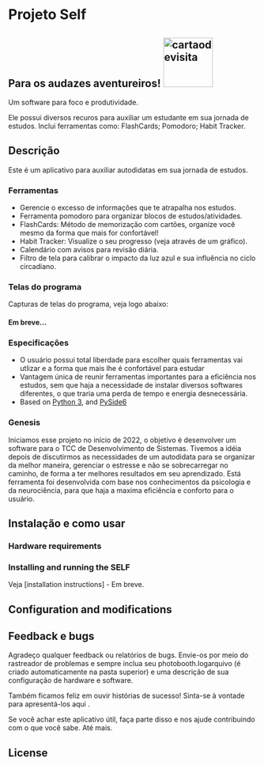 # Projeto Self

## Para os audazes aventureiros! <img alt="cartaodevisita" title="Bemvindo" src="mago.png" width="100" height="100" />

Um software para foco e produtividade.

Ele possui diversos recuros para auxiliar um estudante em sua jornada de estudos. Inclui ferramentas como: 
FlashCards;
Pomodoro;
Habit Tracker.

## Descrição 
Este é um aplicativo para auxiliar autodidatas em sua jornada de estudos.

### Ferramentas
* Gerencie o excesso de informações que te atrapalha nos estudos.
* Ferramenta pomodoro para organizar blocos de estudos/atividades.
* FlashCards: Método de memorização com cartões, organize você mesmo da forma que mais for confortável!
* Habit Tracker: Visualize o seu progresso (veja através de um gráfico).
* Calendário com avisos para revisão diária.
* Filtro de tela para calibrar o impacto da luz azul e sua influência no ciclo circadiano.

### Telas do programa 
Capturas de telas do programa, veja logo abaixo:

#### Em breve...

### Especificações
* O usuário possui total liberdade para escolher quais ferramentas vai utlizar e a forma que mais lhe é confortável para estudar
* Vantagem única de reunir ferramentas importantes para a eficiência nos estudos, sem que haja a necessidade de instalar diversos softwares diferentes, o que traria uma perda de tempo e energia desnecessária.
* Based on [Python 3](https://www.python.org/), and [PySide6](https://www.qt.io/developers/)

### Genesis
Iniciamos esse projeto no início de 2022, o objetivo é desenvolver um software para o TCC de Desenvolvimento de Sistemas. Tivemos a idéia depois de discutirmos as necessidades de um autodidata para se organizar da melhor maneira, gerenciar o estresse e não se sobrecarregar no caminho, de forma a ter melhores resultados em seu aprendizado. Está ferramenta foi desenvolvida com base nos conhecimentos da psicologia e da neurociência, para que haja a maxima eficiência e conforto para o usuário.

## Instalação e como usar

### Hardware requirements

### Installing and running the SELF

Veja [installation instructions] - Em breve.

## Configuration and modifications

## Feedback e bugs
Agradeço qualquer feedback ou relatórios de bugs. Envie-os por meio do rastreador de problemas e sempre inclua seu photobooth.logarquivo (é criado automaticamente na pasta superior) e uma descrição de sua configuração de hardware e software.

Também ficamos feliz em ouvir histórias de sucesso! Sinta-se à vontade para apresentá-los aqui .

Se você achar este aplicativo útil, faça parte disso e nos ajude contribuindo com o que você sabe. Até mais.

## License
